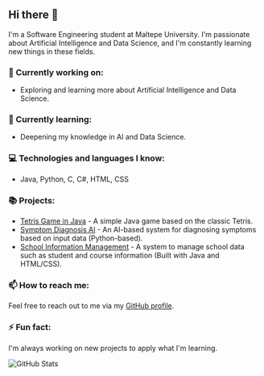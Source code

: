 ## Hi there 👋

I'm a Software Engineering student at Maltepe University. I'm passionate about Artificial Intelligence and Data Science, and I'm constantly learning new things in these fields. 

### 🔭 Currently working on:
- Exploring and learning more about Artificial Intelligence and Data Science.

### 🌱 Currently learning:
- Deepening my knowledge in AI and Data Science.

### 💻 Technologies and languages I know:
- Java, Python, C, C#, HTML, CSS

### 📚 Projects:
- [Tetris Game in Java](https://github.com/TalhaSavas/tetris-game-in-java-main) - A simple Java game based on the classic Tetris.
- [Symptom Diagnosis AI](https://github.com/TalhaSavas/symptom-diagnosis-ai-main) - An AI-based system for diagnosing symptoms based on input data (Python-based).
- [School Information Management](https://github.com/TalhaSavas/school-information-management/tree/main) - A system to manage school data such as student and course information (Built with Java and HTML/CSS).

### 📫 How to reach me:
Feel free to reach out to me via my [GitHub profile](https://github.com/TalhaSavas).

### ⚡ Fun fact:
I'm always working on new projects to apply what I'm learning.

![GitHub Stats](https://github-readme-stats.vercel.app/api?username=TalhaSavas&show_icons=true&theme=radical)
